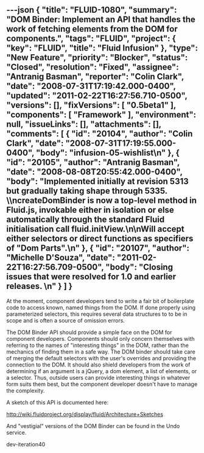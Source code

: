 ---json
{
  "title": "FLUID-1080",
  "summary": "DOM Binder: Implement an API that handles the work of fetching elements from the DOM for components.",
  "tags": "FLUID",
  "project": {
    "key": "FLUID",
    "title": "Fluid Infusion"
  },
  "type": "New Feature",
  "priority": "Blocker",
  "status": "Closed",
  "resolution": "Fixed",
  "assignee": "Antranig Basman",
  "reporter": "Colin Clark",
  "date": "2008-07-31T17:19:42.000-0400",
  "updated": "2011-02-22T16:27:56.710-0500",
  "versions": [],
  "fixVersions": [
    "0.5beta1"
  ],
  "components": [
    "Framework"
  ],
  "environment": null,
  "issueLinks": [],
  "attachments": [],
  "comments": [
    {
      "id": "20104",
      "author": "Colin Clark",
      "date": "2008-07-31T17:19:55.000-0400",
      "body": "infusion-05-wishlist\n"
    },
    {
      "id": "20105",
      "author": "Antranig Basman",
      "date": "2008-08-08T20:55:42.000-0400",
      "body": "Implemented initially at revision 5313 but gradually taking shape through 5335. \\\ncreateDomBinder is now a top-level method in Fluid.js, invokable either in isolation or else automatically through the standard Fluid initialisation call fluid.initView.\n\nWill accept either selectors or direct functions as specifiers of  \"Dom Parts\".\n"
    },
    {
      "id": "20107",
      "author": "Michelle D'Souza",
      "date": "2011-02-22T16:27:56.709-0500",
      "body": "Closing issues that were resolved for 1.0 and earlier releases.&#x20;\n"
    }
  ]
}
---
At the moment, component developers tend to write a fair bit of boilerplate code to access known, named things from the DOM. If done properly using parameterized selectors, this requires several data structures to to be in scope and is often a source of omission errors.

The DOM Binder API should provide a simple face on the DOM for component developers. Components should only concern themselves with referring to the names of "interesting things" in the DOM, rather than the mechanics of finding them in a safe way. The DOM binder should take care of merging the default selectors with the user's overrides and providing the connection to the DOM. It should also shield developers from the work of determining if an argument is a jQuery, a dom element, a list of elements, or a selector. Thus, outside users can provide interesting things in whatever form suits them best, but the component developer doesn't have to manage the complexity.

A sketch of this API is documented here:

<http://wiki.fluidproject.org/display/fluid/Architecture+Sketches>

And "vestigial" versions of the DOM Binder can be found in the Undo service.

dev-iteration40

        